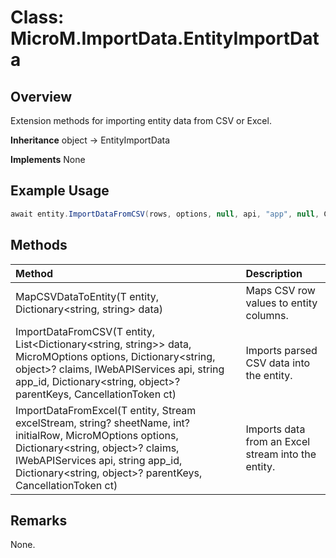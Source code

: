 # Class: MicroM.ImportData.EntityImportData
## Overview
Extension methods for importing entity data from CSV or Excel.

**Inheritance**
object -> EntityImportData

**Implements**
None

## Example Usage
```csharp
await entity.ImportDataFromCSV(rows, options, null, api, "app", null, CancellationToken.None);
```

## Methods
| Method | Description |
|:------------|:-------------|
| MapCSVDataToEntity<T>(T entity, Dictionary<string, string> data) | Maps CSV row values to entity columns. |
| ImportDataFromCSV<T>(T entity, List<Dictionary<string, string>> data, MicroMOptions options, Dictionary<string, object>? claims, IWebAPIServices api, string app_id, Dictionary<string, object>? parentKeys, CancellationToken ct) | Imports parsed CSV data into the entity. |
| ImportDataFromExcel<T>(T entity, Stream excelStream, string? sheetName, int? initialRow, MicroMOptions options, Dictionary<string, object>? claims, IWebAPIServices api, string app_id, Dictionary<string, object>? parentKeys, CancellationToken ct) | Imports data from an Excel stream into the entity. |

## Remarks
None.

